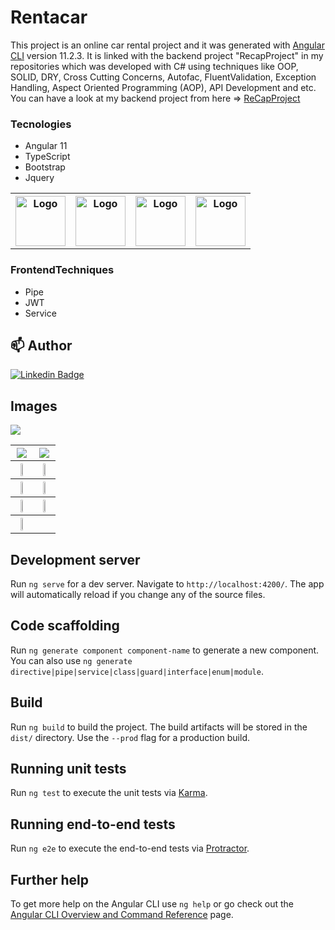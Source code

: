# Rentacar

This project is an online car rental project and it was generated with [Angular CLI](https://github.com/angular/angular-cli) version 11.2.3.
It is linked with the backend project "RecapProject" in my repositories which was developed with C# using techniques like OOP, SOLID, DRY, Cross Cutting Concerns, Autofac, FluentValidation, Exception Handling, Aspect Oriented Programming (AOP), API Development and etc. You can have a look at my backend project from here => <a href="https://github.com/fatihsahin3/ReCapProject">ReCapProject </a>

### Tecnologies
- Angular 11
- TypeScript
- Bootstrap
- Jquery

<table>
  <tr>
    <th>
      <img src="https://github.com/fatihsahin3/RentACarFrontEnd/blob/master/images/angular.JPG" alt="Logo" width="80" height="80">
    </th>
    <th>
      <img src="https://github.com/fatihsahin3/RentACarFrontEnd/blob/master/images/typescript.JPG" alt="Logo" width="80" height="80">
    </th>
    <th>
      <img src="https://github.com/fatihsahin3/RentACarFrontEnd/blob/master/images/bootstrap.JPG" alt="Logo" width="80" height="80">
    </th>
    <th>
      <img src="https://github.com/fatihsahin3/RentACarFrontEnd/blob/master/images/jquery.JPG" alt="Logo" width="80" height="80">
    </th>
  </tr>
</table>
   
### FrontendTechniques
- Pipe
- JWT
- Service

## 📫 Author

[![Linkedin Badge](https://img.shields.io/badge/fatihsahin-follow%20on%20linkedin-blue?style=for-the-badge&logo=linkedin)](https://www.linkedin.com/in/fatihsahin3/)

## Images

<img src="https://github.com/fatihsahin3/RentACarFrontEnd/blob/master/images/RentACar.gif">

<table>
  <tr>
    <th><img src="https://github.com/fatihsahin3/RentACarFrontEnd/blob/master/images/RentACar1.JPG"></th>
    <th><img src="https://github.com/fatihsahin3/RentACarFrontEnd/blob/master/images/RentACar2.JPG"></th>
  </tr>
  <tr>
    <th><img src="https://github.com/fatihsahin3/RentACarFrontEnd/blob/master/images/RentACar3.JPG" width="45%"></th>
    <th><img src="https://github.com/fatihsahin3/RentACarFrontEnd/blob/master/images/RentACar4.JPG" width="45%"></th>
  </tr>
  <tr>
    <th><img src="https://github.com/fatihsahin3/RentACarFrontEnd/blob/master/images/RentACar5.JPG" width="45%"></th>
    <th><img src="https://github.com/fatihsahin3/RentACarFrontEnd/blob/master/images/RentACar6.JPG" width="45%"></th>
  </tr>
  <tr>
    <th><img src="https://github.com/fatihsahin3/RentACarFrontEnd/blob/master/images/RentACar7.JPG" width="45%"></th>
    <th><img src="https://github.com/fatihsahin3/RentACarFrontEnd/blob/master/images/RentACar8.JPG" width="45%"></th>
  </tr>
  <tr>
    <th><img src="https://github.com/fatihsahin3/RentACarFrontEnd/blob/master/images/RentACar9.JPG" width="45%"></th>
    <th></th>
  </tr>
</table>

## Development server

Run `ng serve` for a dev server. Navigate to `http://localhost:4200/`. The app will automatically reload if you change any of the source files.

## Code scaffolding

Run `ng generate component component-name` to generate a new component. You can also use `ng generate directive|pipe|service|class|guard|interface|enum|module`.

## Build

Run `ng build` to build the project. The build artifacts will be stored in the `dist/` directory. Use the `--prod` flag for a production build.

## Running unit tests

Run `ng test` to execute the unit tests via [Karma](https://karma-runner.github.io).

## Running end-to-end tests

Run `ng e2e` to execute the end-to-end tests via [Protractor](http://www.protractortest.org/).

## Further help

To get more help on the Angular CLI use `ng help` or go check out the [Angular CLI Overview and Command Reference](https://angular.io/cli) page.

